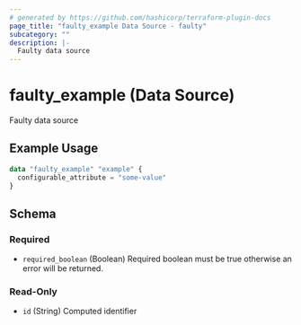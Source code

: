 ```yaml
---
# generated by https://github.com/hashicorp/terraform-plugin-docs
page_title: "faulty_example Data Source - faulty"
subcategory: ""
description: |-
  Faulty data source
---
```


# faulty_example (Data Source)

Faulty data source

## Example Usage

```terraform
data "faulty_example" "example" {
  configurable_attribute = "some-value"
}
```

<!-- schema generated by tfplugindocs -->
## Schema

### Required

- `required_boolean` (Boolean) Required boolean must be true otherwise an error will be returned.

### Read-Only

- `id` (String) Computed identifier
